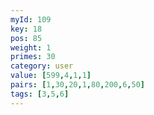 ```yaml
---
myId: 109
key: 18
pos: 85
weight: 1
primes: 30
category: user
value: [599,4,1,1]
pairs: [1,30,20,1,80,200,6,50]
tags: [3,5,6]
---
```

